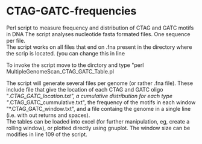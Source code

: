 # CTAG-GATC-frequencies
Perl script to measure frequency and distribution of CTAG and GATC motifs in DNA
The script analyses nucleotide fasta formated files.  One sequence per file.  
The script works on all files that end on .fna present in the directory where the scrip is located.
(you can change this in line 

To invoke the script move to the dirctory and type "perl MultipleGenomeScan_CTAG_GATC_Table.pl

The script will generate several files per genome (or rather .fna file).
These include file that give the location of each CTAG and GATC oligo "*.CTAG_GATC_location.txt", 
a cumulative distribution for each type "*.CTAG_GATC_cummulative.txt",
the frequency of the motifs in each window "*.CTAG_GATC_window.txt", 
and a file containg the genome in a single line (i.e. with out returns and spaces).  
The tables can be loaded into excel (for further manipulation, eg, create a rolling window), 
or plotted directly using gnuplot. 
The window size can be modifies in line 109 of the script.  
